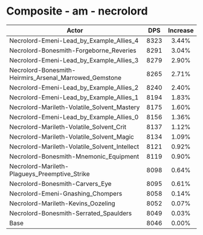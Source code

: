 # Composite - am - necrolord
| Actor | DPS | Increase |
|---|:---:|:---:|
|Necrolord-Emeni-Lead_by_Example_Allies_4|8323|3.44%|
|Necrolord-Bonesmith-Forgeborne_Reveries|8291|3.04%|
|Necrolord-Emeni-Lead_by_Example_Allies_3|8279|2.90%|
|Necrolord-Bonesmith-Heirmirs_Arsenal_Marrowed_Gemstone|8265|2.71%|
|Necrolord-Emeni-Lead_by_Example_Allies_2|8240|2.40%|
|Necrolord-Emeni-Lead_by_Example_Allies_1|8194|1.83%|
|Necrolord-Marileth-Volatile_Solvent_Mastery|8175|1.60%|
|Necrolord-Emeni-Lead_by_Example_Allies_0|8156|1.36%|
|Necrolord-Marileth-Volatile_Solvent_Crit|8137|1.12%|
|Necrolord-Marileth-Volatile_Solvent_Magic|8134|1.09%|
|Necrolord-Marileth-Volatile_Solvent_Intellect|8121|0.92%|
|Necrolord-Bonesmith-Mnemonic_Equipment|8119|0.90%|
|Necrolord-Marileth-Plagueys_Preemptive_Strike|8098|0.64%|
|Necrolord-Bonesmith-Carvers_Eye|8095|0.61%|
|Necrolord-Emeni-Gnashing_Chompers|8058|0.14%|
|Necrolord-Marileth-Kevins_Oozeling|8052|0.07%|
|Necrolord-Bonesmith-Serrated_Spaulders|8049|0.03%|
|Base|8046|0.00%|
